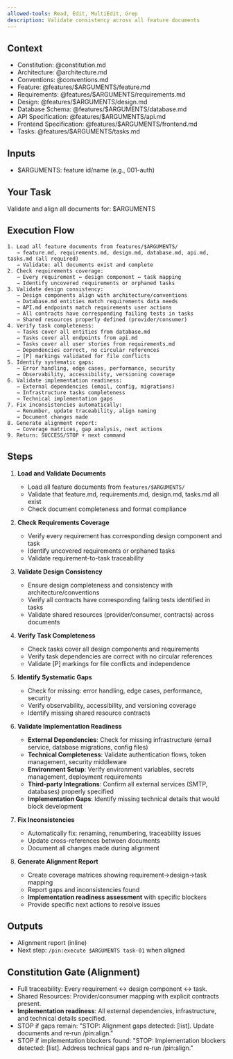 ```yaml
---
allowed-tools: Read, Edit, MultiEdit, Grep
description: Validate consistency across all feature documents
---
```


## Context

- Constitution: @constitution.md
- Architecture: @architecture.md
- Conventions: @conventions.md
- Feature: @features/$ARGUMENTS/feature.md
- Requirements: @features/$ARGUMENTS/requirements.md
- Design: @features/$ARGUMENTS/design.md
- Database Schema: @features/$ARGUMENTS/database.md
- API Specification: @features/$ARGUMENTS/api.md
- Frontend Specification: @features/$ARGUMENTS/frontend.md
- Tasks: @features/$ARGUMENTS/tasks.md

## Inputs

- $ARGUMENTS: feature id/name (e.g., 001-auth)

## Your Task

Validate and align all documents for: $ARGUMENTS

## Execution Flow
```
1. Load all feature documents from features/$ARGUMENTS/
   → feature.md, requirements.md, design.md, database.md, api.md, tasks.md (all required)
   → Validate: all documents exist and complete
2. Check requirements coverage:
   → Every requirement ↔ design component ↔ task mapping
   → Identify uncovered requirements or orphaned tasks
3. Validate design consistency:
   → Design components align with architecture/conventions
   → Database.md entities match requirements data needs
   → API.md endpoints match requirements user actions
   → All contracts have corresponding failing tests in tasks
   → Shared resources properly defined (provider/consumer)
4. Verify task completeness:
   → Tasks cover all entities from database.md
   → Tasks cover all endpoints from api.md
   → Tasks cover all user stories from requirements.md
   → Dependencies correct, no circular references
   → [P] markings validated for file conflicts
5. Identify systematic gaps:
   → Error handling, edge cases, performance, security
   → Observability, accessibility, versioning coverage
6. Validate implementation readiness:
   → External dependencies (email, config, migrations)
   → Infrastructure tasks completeness
   → Technical implementation gaps
7. Fix inconsistencies automatically:
   → Renumber, update traceability, align naming
   → Document changes made
8. Generate alignment report:
   → Coverage matrices, gap analysis, next actions
9. Return: SUCCESS/STOP + next command
```

## Steps

1. **Load and Validate Documents**
   - Load all feature documents from `features/$ARGUMENTS/`
   - Validate that feature.md, requirements.md, design.md, tasks.md all exist
   - Check document completeness and format compliance

2. **Check Requirements Coverage**
   - Verify every requirement has corresponding design component and task
   - Identify uncovered requirements or orphaned tasks
   - Validate requirement-to-task traceability

3. **Validate Design Consistency**
   - Ensure design completeness and consistency with architecture/conventions
   - Verify all contracts have corresponding failing tests identified in tasks
   - Validate shared resources (provider/consumer, contracts) across documents

4. **Verify Task Completeness**
   - Check tasks cover all design components and requirements
   - Verify task dependencies are correct with no circular references
   - Validate [P] markings for file conflicts and independence

5. **Identify Systematic Gaps**
   - Check for missing: error handling, edge cases, performance, security
   - Verify observability, accessibility, and versioning coverage
   - Identify missing shared resource contracts

6. **Validate Implementation Readiness**
   - **External Dependencies**: Check for missing infrastructure (email service, database migrations, config files)
   - **Technical Completeness**: Validate authentication flows, token management, security middleware
   - **Environment Setup**: Verify environment variables, secrets management, deployment requirements
   - **Third-party Integrations**: Confirm all external services (SMTP, databases) properly specified
   - **Implementation Gaps**: Identify missing technical details that would block development

7. **Fix Inconsistencies**
   - Automatically fix: renaming, renumbering, traceability issues
   - Update cross-references between documents
   - Document all changes made during alignment

8. **Generate Alignment Report**
   - Create coverage matrices showing requirement→design→task mapping
   - Report gaps and inconsistencies found
   - **Implementation readiness assessment** with specific blockers
   - Provide specific next actions to resolve issues

## Outputs

- Alignment report (inline)
- Next step: `/pin:execute $ARGUMENTS task-01` when aligned

## Constitution Gate (Alignment)

- Full traceability: Every requirement ↔ design component ↔ task.
- Shared Resources: Provider/consumer mapping with explicit contracts present.
- **Implementation readiness**: All external dependencies, infrastructure, and technical details specified.
- STOP if gaps remain:
  "STOP: Alignment gaps detected: [list]. Update documents and re‑run /pin:align."
- STOP if implementation blockers found:
  "STOP: Implementation blockers detected: [list]. Address technical gaps and re‑run /pin:align."
